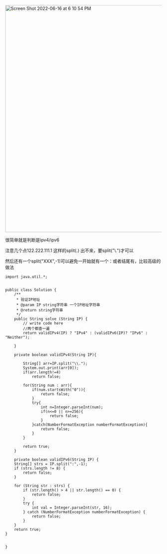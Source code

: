 
<img width="728" alt="Screen Shot 2022-06-16 at 6 10 54 PM" src="https://user-images.githubusercontent.com/59748598/174202605-5d8938ff-fc74-4d57-b77c-eaa3c630373d.png">

很简单就是判断是ipv4/ipv6

注意几个点122.222.111.1 这样的split(.) 出不来，要split("\\.")才可以

然后还有一个split("XXX",-1)可以避免一开始就有一个：或者结尾有，比较高级的做法

```` 
import java.util.*;


public class Solution {
    /**
     * 验证IP地址
     * @param IP string字符串 一个IP地址字符串
     * @return string字符串
     */
    public String solve (String IP) {
        // write code here
        //两个都查一遍
        return validIPv4(IP) ? "IPv4" : (validIPv6(IP)? "IPv6" : "Neither");
        
    }
    
    private boolean validIPv4(String IP){
        
        String[] arr=IP.split("\\.");
        System.out.print(arr[0]);
        if(arr.length!=4)
            return false;
        
        for(String num : arr){
            if(num.startsWith("0")){
                return false;
            }
            try{
                int n=Integer.parseInt(num);
                if(n<=0 || n>=256){
                    return false;
                }
            }catch(NumberFormatException numberFormatException){
                return false;
            }
        }
        
        return true;
    }
    
    private boolean validIPv6(String IP) {
    String[] strs = IP.split(":",-1);
    if (strs.length != 8) {
        return false;
    }
 
    for (String str : strs) {
        if (str.length() > 4 || str.length() == 0) {
            return false;
        }
        try {
            int val = Integer.parseInt(str, 16);
        } catch (NumberFormatException numberFormatException) {
            return false;
        }
    }
    return true;
}
    
    
}
````



